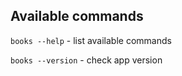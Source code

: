 ## Available commands
`books --help` - list available commands

`books --version` - check app version